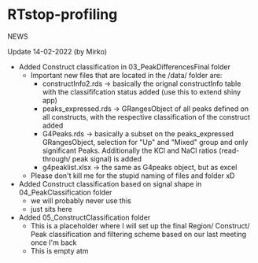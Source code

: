 # RTstop-profiling

NEWS

Update 14-02-2022 (by Mirko)
* Added Construct classification in 03_PeakDifferencesFinal folder
  * Important new files that are located in the /data/ folder are:
    * constructInfo2.rds -> basically the orignal constructInfo table with the classififcation status added (use this to extend shiny app)
    * peaks_expressed.rds -> GRangesObject of all peaks defined on all constructs, with the respective classification of the construct added
    * G4Peaks.rds -> basically a subset on the peaks_expressed GRangesObject, selection for "Up" and "Mixed" group and only significant Peaks. Additionally the KCl and NaCl ratios (read-through/ peak signal) is added
    * g4peaklist.xlsx -> the same as G4peaks object, but as excel
  * Please don't kill me for the stupid naming of files and folder xD
* Added Construct classification based on signal shape in 04_PeakClassification folder
  * we will probably never use this
  * just sits here
* Added 05_ConstructClassification folder
  * This is a placeholder where I will set up the final Region/ Construct/ Peak classification and filtering scheme based on our last meeting once I'm back
  * This is empty atm
